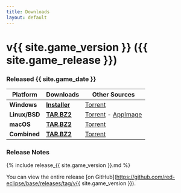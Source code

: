 ```yaml
---
title: Downloads
layout: default
---
```


# v{{ site.game_version }} ({{ site.game_release }})
### Released {{ site.game_date }}

Platform      | Downloads                           | Other Sources
--------------|-------------------------------------|-------------------------------------
**Windows**   | **[Installer](/download/win)**      | [Torrent](/torrent/win)
**Linux/BSD** | **[TAR.BZ2](/download/nix)**        | [Torrent](/torrent/nix) - [AppImage](/download/appimage)
**macOS**     | **[TAR.BZ2](/download/mac)**        | [Torrent](/torrent/mac)
**Combined**  | **[TAR.BZ2](/download/combined)**   | [Torrent](/torrent/combined)

### Release Notes

{% include release_{{ site.game_version }}.md %}

You can view the entire release [on GitHub](https://github.com/red-eclipse/base/releases/tag/v{{ site.game_version }}).
